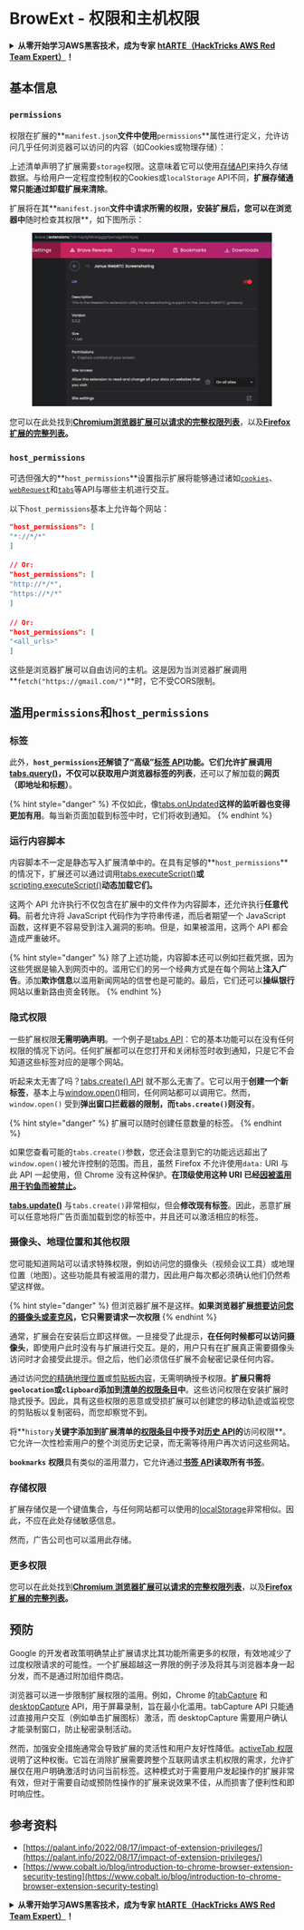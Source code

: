 # BrowExt - 权限和主机权限

<details>

<summary><strong>从零开始学习AWS黑客技术，成为专家</strong> <a href="https://training.hacktricks.xyz/courses/arte"><strong>htARTE（HackTricks AWS Red Team Expert）</strong></a><strong>！</strong></summary>

支持HackTricks的其他方式：

* 如果您想看到您的**公司在HackTricks中做广告**或**下载PDF格式的HackTricks**，请查看[**订阅计划**](https://github.com/sponsors/carlospolop)!
* 获取[**官方PEASS & HackTricks周边产品**](https://peass.creator-spring.com)
* 探索[**PEASS家族**](https://opensea.io/collection/the-peass-family)，我们的独家[NFTs收藏](https://opensea.io/collection/the-peass-family)
* **加入** 💬 [**Discord群组**](https://discord.gg/hRep4RUj7f) 或 [**电报群组**](https://t.me/peass) 或在**Twitter**上关注我们 🐦 [**@carlospolopm**](https://twitter.com/hacktricks\_live)**。**
* 通过向[**HackTricks**](https://github.com/carlospolop/hacktricks)和[**HackTricks Cloud**](https://github.com/carlospolop/hacktricks-cloud) github仓库提交PR来分享您的黑客技巧。

</details>

## 基本信息

### **`permissions`**

权限在扩展的**`manifest.json`**文件中使用**`permissions`**属性进行定义，允许访问几乎任何浏览器可以访问的内容（如Cookies或物理存储）：

上述清单声明了扩展需要`storage`权限。这意味着它可以使用[存储API](https://developer.mozilla.org/en-US/docs/Mozilla/Add-ons/WebExtensions/API/storage)来持久存储数据。与给用户一定程度控制权的Cookies或`localStorage` API不同，**扩展存储通常只能通过卸载扩展来清除**。

扩展将在其**`manifest.json`**文件中请求所需的权限，安装扩展后，您可以在浏览器中**随时检查其权限**，如下图所示：

<figure><img src="../../.gitbook/assets/image (2) (1) (1) (1).png" alt=""><figcaption></figcaption></figure>

您可以在此处找到[**Chromium浏览器扩展可以请求的完整权限列表**](https://developer.chrome.com/docs/extensions/develop/concepts/declare-permissions#permissions)，以及[**Firefox扩展的完整列表**](https://developer.mozilla.org/en-US/docs/Mozilla/Add-ons/WebExtensions/manifest.json/permissions#api\_permissions)**。**

### `host_permissions`

可选但强大的**`host_permissions`**设置指示扩展将能够通过诸如[`cookies`](https://developer.mozilla.org/en-US/docs/Mozilla/Add-ons/WebExtensions/API/cookies)、[`webRequest`](https://developer.mozilla.org/en-US/docs/Mozilla/Add-ons/WebExtensions/API/webRequest)和[`tabs`](https://developer.mozilla.org/en-US/docs/Mozilla/Add-ons/WebExtensions/API/tabs)等API与哪些主机进行交互。

以下`host_permissions`基本上允许每个网站：
```json
"host_permissions": [
"*://*/*"
]

// Or:
"host_permissions": [
"http://*/*",
"https://*/*"
]

// Or:
"host_permissions": [
"<all_urls>"
]
```
这些是浏览器扩展可以自由访问的主机。这是因为当浏览器扩展调用**`fetch("https://gmail.com/")`**时，它不受CORS限制。

## 滥用`permissions`和`host_permissions`

### 标签

此外，**`host_permissions`**还解锁了“高级”[**标签 API**](https://developer.mozilla.org/en-US/docs/Mozilla/Add-ons/WebExtensions/API/tabs)**功能**。它们允许扩展调用[tabs.query()](https://developer.mozilla.org/en-US/docs/Mozilla/Add-ons/WebExtensions/API/tabs/query)，不仅可以获取用户浏览器标签的**列表**，还可以了解加载的**网页（即地址和标题）**。

{% hint style="danger" %}
不仅如此，像[tabs.onUpdated](https://developer.mozilla.org/en-US/docs/Mozilla/Add-ons/WebExtensions/API/tabs/onUpdated)**这样的监听器也变得更加有用**。每当新页面加载到标签中时，它们将收到通知。
{% endhint %}

### 运行内容脚本 <a href="#running-content-scripts" id="running-content-scripts"></a>

内容脚本不一定是静态写入扩展清单中的。在具有足够的**`host_permissions`**的情况下，扩展还可以通过调用[tabs.executeScript()](https://developer.mozilla.org/en-US/docs/Mozilla/Add-ons/WebExtensions/API/tabs/executeScript)**或**[scripting.executeScript()](https://developer.mozilla.org/en-US/docs/Mozilla/Add-ons/WebExtensions/API/scripting/executeScript)**动态加载它们。**

这两个 API 允许执行不仅包含在扩展中的文件作为内容脚本，还允许执行**任意代码**。前者允许将 JavaScript 代码作为字符串传递，而后者期望一个 JavaScript 函数，这样更不容易受到注入漏洞的影响。但是，如果被滥用，这两个 API 都会造成严重破坏。

{% hint style="danger" %}
除了上述功能，内容脚本还可以例如拦截凭据，因为这些凭据是输入到网页中的。滥用它们的另一个经典方式是在每个网站上**注入广告**。添加**欺诈信息**以滥用新闻网站的信誉也是可能的。最后，它们还可以**操纵银行**网站以重新路由资金转账。
{% endhint %}

### 隐式权限 <a href="#implicit-privileges" id="implicit-privileges"></a>

一些扩展权限**无需明确声明**。一个例子是[tabs API](https://developer.mozilla.org/en-US/docs/Mozilla/Add-ons/WebExtensions/API/tabs)：它的基本功能可以在没有任何权限的情况下访问。任何扩展都可以在您打开和关闭标签时收到通知，只是它不会知道这些标签对应的是哪个网站。

听起来太无害了吗？[tabs.create() API](https://developer.mozilla.org/en-US/docs/Mozilla/Add-ons/WebExtensions/API/tabs/create) 就不那么无害了。它可以用于**创建一个新标签**，基本上与[window.open()](https://developer.mozilla.org/en-US/docs/Web/API/Window/open)相同，任何网站都可以调用它。然而，`window.open()` 受到**弹出窗口拦截器的限制，而`tabs.create()`则没有**。

{% hint style="danger" %}
扩展可以随时创建任意数量的标签。
{% endhint %}

如果您查看可能的`tabs.create()`参数，您还会注意到它的功能远远超出了`window.open()`被允许控制的范围。而且，虽然 Firefox 不允许使用`data:` URI 与此 API 一起使用，但 Chrome 没有这种保护。**在顶级使用这种 URI 已经**[**因被滥用用于钓鱼而被禁止**](https://bugzilla.mozilla.org/show_bug.cgi?id=1331351)**。**

[**tabs.update()**](https://developer.mozilla.org/en-US/docs/Mozilla/Add-ons/WebExtensions/API/tabs/update) 与`tabs.create()`非常相似，但会**修改现有标签**。因此，恶意扩展可以任意地将广告页面加载到您的标签中，并且还可以激活相应的标签。

### 摄像头、地理位置和其他权限 <a href="#webcam-geolocation-and-friends" id="webcam-geolocation-and-friends"></a>

您可能知道网站可以请求特殊权限，例如访问您的摄像头（视频会议工具）或地理位置（地图）。这些功能具有被滥用的潜力，因此用户每次都必须确认他们仍然希望这样做。

{% hint style="danger" %}
但浏览器扩展不是这样。**如果浏览器扩展**[**想要访问您的摄像头或麦克风**](https://developer.mozilla.org/en-US/docs/Web/API/MediaDevices/getUserMedia)**，它只需要请求一次权限**
{% endhint %}

通常，扩展会在安装后立即这样做。一旦接受了此提示，**在任何时候都可以访问摄像头**，即使用户此时没有与扩展进行交互。是的，用户只有在扩展真正需要摄像头访问时才会接受此提示。但之后，他们必须信任扩展不会秘密记录任何内容。

通过访问[您的精确地理位置](https://developer.mozilla.org/en-US/docs/Web/API/Geolocation)或[剪贴板内容](https://developer.mozilla.org/en-US/docs/Web/API/Clipboard_API)，无需明确授予权限。**扩展只需将`geolocation`或`clipboard`添加到**[**清单的权限条目**](https://developer.mozilla.org/en-US/docs/Mozilla/Add-ons/WebExtensions/manifest.json/permissions)**中**。这些访问权限在安装扩展时隐式授予。因此，具有这些权限的恶意或受损扩展可以创建您的移动轨迹或监视您的剪贴板以复制密码，而您却察觉不到。

将**`history`**关键字添加到扩展清单的[权限条目](https://developer.mozilla.org/en-US/docs/Mozilla/Add-ons/WebExtensions/manifest.json/permissions)中授予对[**历史 API**](https://developer.mozilla.org/en-US/docs/Mozilla/Add-ons/WebExtensions/API/history)的**访问权限**。它允许一次性检索用户的整个浏览历史记录，而无需等待用户再次访问这些网站。

**`bookmarks`** **权限**具有类似的滥用潜力，它允许通过[**书签 API**](https://developer.mozilla.org/en-US/docs/Mozilla/Add-ons/WebExtensions/API/bookmarks)**读取所有书签**。

### 存储权限 <a href="#the-storage-permission" id="the-storage-permission"></a>

扩展存储仅是一个键值集合，与任何网站都可以使用的[localStorage](https://developer.mozilla.org/en-US/docs/Web/API/Window/localStorage)非常相似。因此，不应在此处存储敏感信息。

然而，广告公司也可以滥用此存储。

### 更多权限

您可以在此处找到[**Chromium 浏览器扩展可以请求的完整权限列表**](https://developer.chrome.com/docs/extensions/develop/concepts/declare-permissions#permissions)，以及[**Firefox 扩展的完整列表**](https://developer.mozilla.org/en-US/docs/Mozilla/Add-ons/WebExtensions/manifest.json/permissions#api\_permissions)**。**

## 预防 <a href="#why-not-restrict-extension-privileges" id="why-not-restrict-extension-privileges"></a>

Google 的开发者政策明确禁止扩展请求比其功能所需更多的权限，有效地减少了过度权限请求的可能性。一个扩展超越这一界限的例子涉及将其与浏览器本身一起分发，而不是通过附加组件商店。

浏览器可以进一步限制扩展权限的滥用。例如，Chrome 的[tabCapture](https://developer.chrome.com/docs/extensions/reference/tabCapture/) 和[desktopCapture](https://developer.chrome.com/docs/extensions/reference/desktopCapture/) API，用于屏幕录制，旨在最小化滥用。tabCapture API 只能通过直接用户交互（例如单击扩展图标）激活，而 desktopCapture 需要用户确认才能录制窗口，防止秘密录制活动。

然而，加强安全措施通常会导致扩展的灵活性和用户友好性降低。[activeTab 权限](https://developer.mozilla.org/en-US/docs/Mozilla/Add-ons/WebExtensions/manifest.json/permissions#activetab\_permission)说明了这种权衡。它旨在消除扩展需要跨整个互联网请求主机权限的需求，允许扩展仅在用户明确激活时访问当前标签。这种模式对于需要用户发起操作的扩展非常有效，但对于需要自动或预防性操作的扩展来说效果不佳，从而损害了便利性和即时响应性。
## **参考资料**

* [https://palant.info/2022/08/17/impact-of-extension-privileges/](https://palant.info/2022/08/17/impact-of-extension-privileges/)
* [https://www.cobalt.io/blog/introduction-to-chrome-browser-extension-security-testing](https://www.cobalt.io/blog/introduction-to-chrome-browser-extension-security-testing)

<details>

<summary><strong>从零开始学习AWS黑客技术，成为专家</strong> <a href="https://training.hacktricks.xyz/courses/arte"><strong>htARTE（HackTricks AWS Red Team Expert）</strong></a><strong>！</strong></summary>

支持HackTricks的其他方式：

* 如果您想看到您的**公司在HackTricks中做广告**或**下载PDF格式的HackTricks**，请查看[**订阅计划**](https://github.com/sponsors/carlospolop)!
* 获取[**官方PEASS & HackTricks周边产品**](https://peass.creator-spring.com)
* 探索[**PEASS家族**](https://opensea.io/collection/the-peass-family)，我们的独家[**NFTs**](https://opensea.io/collection/the-peass-family)
* **加入** 💬 [**Discord群**](https://discord.gg/hRep4RUj7f) 或 [**电报群**](https://t.me/peass) 或 **关注**我们的**Twitter** 🐦 [**@carlospolopm**](https://twitter.com/hacktricks\_live)**。**
* 通过向[**HackTricks**](https://github.com/carlospolop/hacktricks)和[**HackTricks Cloud**](https://github.com/carlospolop/hacktricks-cloud) github仓库提交PR来分享您的黑客技巧。

</details>
